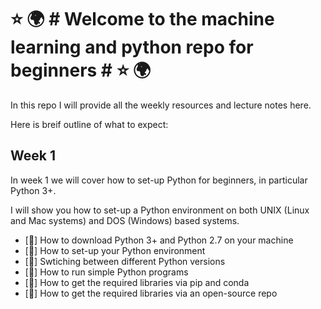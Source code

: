 
# :star: :earth_africa: # Welcome to the machine learning and python repo for beginners # :star: :earth_africa: #

In this repo I will provide all the weekly resources and lecture notes here. 

Here is breif outline of what to expect:

## Week 1 ##

In week 1 we will cover how to set-up Python for beginners, in particular Python 3+. 

I will show you how to set-up a Python environment on both UNIX (Linux and Mac systems) and DOS (Windows) based systems. 
 
- [:seedling:] How to download Python 3+ and Python 2.7 on your machine
- [:seedling:] How to set-up your Python environment
- [:seedling:] Swtiching between different Python versions 
- [:seedling:] How to run simple Python programs
- [:seedling:] How to get the required libraries via pip and conda
- [:seedling:] How to get the required libraries via an open-source repo

